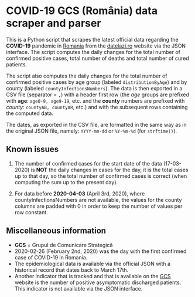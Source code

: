 COVID-19 GCS (România) data scraper and parser
==============================================

This is a Python script that scrapes the latest official data regarding the **COVID-19** pandemic in [Romania](https://stirioficiale.ro/informatii)
from the [datelazi.ro](https://datelazi.ro) website via the JSON interface. The script computes the daily changes
for the total number of confirmed positive cases, total number of deaths and total number of cured patients.

The script also computes the daily changes for the total number of confirmed positive cases
by age group (labeled `distributionByAge`) and by county (labeled `countyInfectionsNumbers`).
The data is then exported in a CSV file (separator = `,`) with a header first row (the *age* groups
are prefixed with **age**: `age0-9, age9-19`, etc. and the **county** numbers are prefixed with
*county*: `countyAB, countyAR`, etc.) and with the subsequent rows containing the computed data.

The dates, as exported in the CSV file, are formatted in the same way as in the original JSON file,
namely: `YYYY-mm-dd` or `%Y-%m-%d` (for `strftime()`).

Known issues
------------

1. The number of confirmed cases for the start date of the data (17-03-2020) is **NOT** the daily changes
in cases for the day, it is the total cases up to that day, so the total number of confirmed cases is correct
(when computing the sum up to the present day).

2. For data before **2020-04-03** (April 3rd, 2020), where countyInfectionsNumbers are not available, the values for the county columns
are padded with 0 in order to keep the number of values per row constant. 

Miscellaneous information
-------------------------

* **GCS** = Grupul de Comunicare Strategică
* 2020-02-26 (February 2nd, 2020) was the day with the first confirmed case of COVID-19 in Romania.
* The epidemiological data is available via the official JSON with a historical record that dates back to March 17th.
* Another indicator that is tracked and that is available on the [GCS](https://stirioficiale.ro/informatii) website is the number of positive asymptomatic discharged patients. This indicator is not available via the JSON interface.


